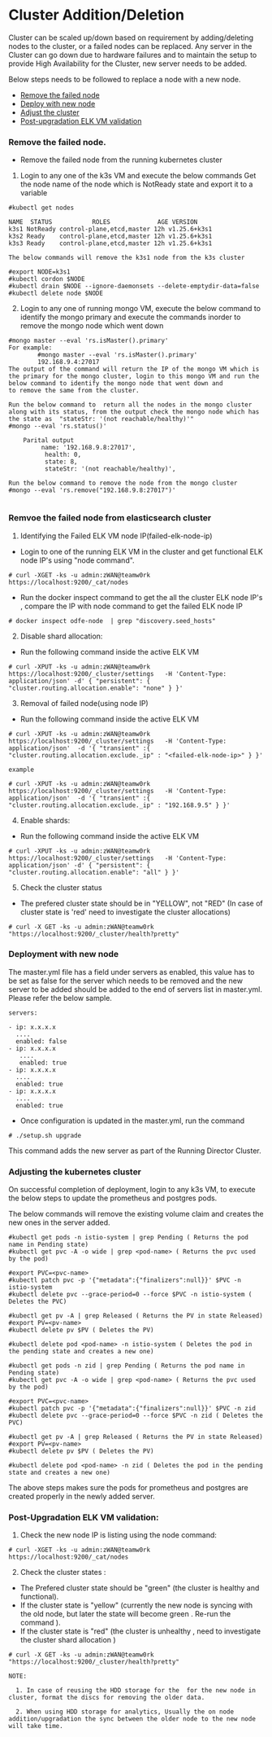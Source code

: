 # Cluster Addition/Deletion

Cluster can be scaled up/down based on requirement by adding/deleting nodes to the cluster, or a failed nodes can be replaced. 
Any server in the Cluster can go down due to hardware failures and to maintain the setup to provide High Availability for the Cluster, new server needs to be added. 

Below steps needs to be followed to replace a node with a new node. 
 - [Remove the failed node](#remove-the-failed-node)
 - [Deploy with new node](#deployment-with-new-node)
 - [Adjust the cluster](#adjusting-the-kubernetes-cluster)
 - [Post-upgradation ELK VM validation](#Post-Upgradation-ELK-VM-validation)

### Remove the failed node. 
 - Remove the failed node from the running kubernetes cluster 
1. Login to any one of the k3s VM and execute the below commands Get the node name of the node which is NotReady state and export it to a variable

```
#kubectl get nodes 

NAME  STATUS           ROLES             AGE VERSION 
k3s1 NotReady control-plane,etcd,master 12h v1.25.6+k3s1 
k3s2 Ready    control-plane,etcd,master 12h v1.25.6+k3s1 
k3s3 Ready    control-plane,etcd,master 12h v1.25.6+k3s1

The below commands will remove the k3s1 node from the k3s cluster

#export NODE=k3s1 
#kubectl cordon $NODE 
#kubectl drain $NODE --ignore-daemonsets --delete-emptydir-data=false 
#kubectl delete node $NODE

```
2. Login to any one of running mongo VM, execute the below command to identify the mongo primary and execute the commands inorder to remove the mongo node which went down
```
#mongo master --eval 'rs.isMaster().primary'
For example: 
        #mongo master --eval 'rs.isMaster().primary'
        192.168.9.4:27017
The output of the command will return the IP of the mongo VM which is the primary for the mongo cluster, login to this mongo VM and run the below command to identify the mongo node that went down and 
to remove the same from the cluster. 

Run the below command to  return all the nodes in the mongo cluster along with its status, from the output check the mongo node which has the state as  "stateStr: '(not reachable/healthy)'"
#mongo --eval 'rs.status()' 

    Parital output
         name: '192.168.9.8:27017',
          health: 0,
          state: 8,
          stateStr: '(not reachable/healthy)',
          
Run the below command to remove the node from the mongo cluster
#mongo --eval 'rs.remove("192.168.9.8:27017")'
    
```

### Remvoe the failed node from elasticsearch cluster

1. Identifying the Failed ELK VM node IP(failed-elk-node-ip)
- Login to one of the running ELK VM in the cluster and get functional ELK node IP's using  "node command".

```
# curl -XGET -ks -u admin:zWAN@teamw0rk https://localhost:9200/_cat/nodes
```
- Run the docker inspect command to get the all the cluster ELK node IP's , compare the IP with node command to get the failed ELK node IP

```
# docker inspect odfe-node  | grep "discovery.seed_hosts"
```
2. Disable shard allocation:
- Run the following command inside the active ELK VM 

```   
# curl -XPUT -ks -u admin:zWAN@teamw0rk https://localhost:9200/_cluster/settings   -H 'Content-Type: application/json' -d' { "persistent": { "cluster.routing.allocation.enable": "none" } }'
```
 
3. Removal of failed node(using node IP)
- Run the following command inside the active ELK VM 
 
```
# curl -XPUT -ks -u admin:zWAN@teamw0rk  https://localhost:9200/_cluster/settings   -H 'Content-Type: application/json'  -d '{ "transient" :{ "cluster.routing.allocation.exclude._ip" : "<failed-elk-node-ip>" } }'
 
example
 
# curl -XPUT -ks -u admin:zWAN@teamw0rk  https://localhost:9200/_cluster/settings   -H 'Content-Type: application/json'  -d '{ "transient" :{ "cluster.routing.allocation.exclude._ip" : "192.168.9.5" } }'
```

4. Enable shards:
- Run the following command inside the active ELK VM 
```  
# curl -XPUT -ks -u admin:zWAN@teamw0rk https://localhost:9200/_cluster/settings   -H 'Content-Type: application/json' -d' { "persistent": { "cluster.routing.allocation.enable": "all" } }'
```

5.  Check the cluster status

- The prefered cluster state should be in "YELLOW", not "RED" (In case of cluster state is 'red' need to investigate the cluster allocations)
```
# curl -X GET -ks -u admin:zWAN@teamw0rk "https://localhost:9200/_cluster/health?pretty"
```

### Deployment with new node
The master.yml file has a field under servers as enabled, this value has to be set as false for the server which needs to be removed and the new server to be added should be added to the end of servers list in master.yml. Please refer the below sample.


```
servers: 

- ip: x.x.x.x 
  .... 
  enabled: false 
- ip: x.x.x.x 
   .... 
   enabled: true 
- ip: x.x.x.x 
  .... 
  enabled: true
- ip: x.x.x.x 
  .... 
  enabled: true
```

- Once configuration is updated in the master.yml, run the command 
```
# ./setup.sh upgrade
```
This command adds the new server as part of the Running Director Cluster.

### Adjusting the kubernetes cluster
On successful completion of deployment, login to any k3s VM, to execute the below steps to update the prometheus and postgres pods.

The below commands will remove the existing volume claim and creates the new ones in the server added.

```
#kubectl get pods -n istio-system | grep Pending ( Returns the pod name in Pending state) 
#kubectl get pvc -A -o wide | grep <pod-name> ( Returns the pvc used by the pod)

#export PVC=<pvc-name> 
#kubectl patch pvc -p '{"metadata":{"finalizers":null}}' $PVC -n istio-system 
#kubectl delete pvc --grace-period=0 --force $PVC -n istio-system ( Deletes the PVC)

#kubectl get pv -A | grep Released ( Returns the PV in state Released) 
#export PV=<pv-name> 
#kubectl delete pv $PV ( Deletes the PV)

#kubectl delete pod <pod-name> -n istio-system ( Deletes the pod in the pending state and creates a new one)

#kubectl get pods -n zid | grep Pending ( Returns the pod name in Pending state) 
#kubectl get pvc -A -o wide | grep <pod-name> ( Returns the pvc used by the pod)

#export PVC=<pvc-name> 
#kubectl patch pvc -p '{"metadata":{"finalizers":null}}' $PVC -n zid 
#kubectl delete pvc --grace-period=0 --force $PVC -n zid ( Deletes the PVC)

#kubectl get pv -A | grep Released ( Returns the PV in state Released) 
#export PV=<pv-name> 
#kubectl delete pv $PV ( Deletes the PV)

#kubectl delete pod <pod-name> -n zid ( Deletes the pod in the pending state and creates a new one)
```

The above steps makes sure the pods for prometheus and postgres are created properly in the newly added server.

### Post-Upgradation ELK VM validation:

1. Check the new node IP is listing using the node command:
```
# curl -XGET -ks -u admin:zWAN@teamw0rk https://localhost:9200/_cat/nodes
```

2. Check the cluster states :
- The Prefered cluster state should be "green" (the cluster is healthy and functional).
- If the cluster state is "yellow" (currently the new node is syncing with the old node, but later the state will become green . Re-run the command ).
- If the cluster state is "red" (the cluster is unhealthy , need to investigate the cluster shard allocation )

```
# curl -X GET -ks -u admin:zWAN@teamw0rk "https://localhost:9200/_cluster/health?pretty"

NOTE:

  1. In case of reusing the HDD storage for the  for the new node in cluster, format the discs for removing the older data.

  2. When using HDD storage for analytics, Usually the on node addition/upgradation the sync between the older node to the new node will take time.

```
